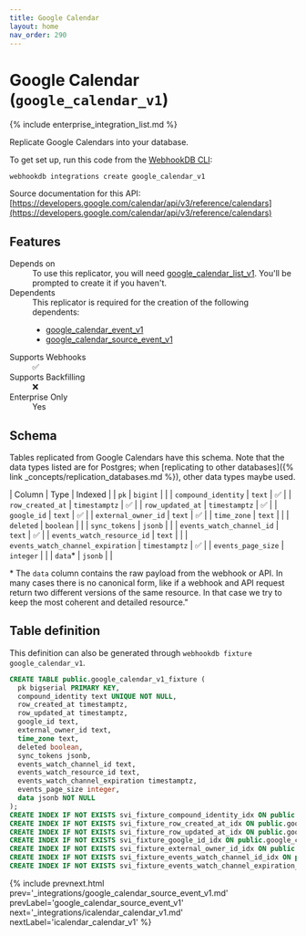 ```yaml
---
title: Google Calendar
layout: home
nav_order: 290
---
```


# Google Calendar (`google_calendar_v1`)

{% include enterprise_integration_list.md %}


Replicate Google Calendars into your database.

To get set up, run this code from the [WebhookDB CLI](https://webhookdb.com/terminal):
```
webhookdb integrations create google_calendar_v1
```

Source documentation for this API: [https://developers.google.com/calendar/api/v3/reference/calendars](https://developers.google.com/calendar/api/v3/reference/calendars)

## Features

<dl>
<dt>Depends on</dt>
<dd>To use this replicator, you will need <a href="{% link _integrations/google_calendar_list_v1.md %}">google_calendar_list_v1</a>. You'll be prompted to create it if you haven't.</dd>

<dt>Dependents</dt>
<dd>This replicator is required for the creation of the following dependents:
<ul>
<li><a href="{% link _integrations/google_calendar_event_v1.md %}">google_calendar_event_v1</a></li>
<li><a href="{% link _integrations/google_calendar_source_event_v1.md %}">google_calendar_source_event_v1</a></li>
</ul>
</dd>

<dt>Supports Webhooks</dt>
<dd>✅</dd>
<dt>Supports Backfilling</dt>
<dd>❌</dd>
<dt>Enterprise Only</dt>
<dd>Yes</dd>

</dl>

## Schema

Tables replicated from Google Calendars have this schema.
Note that the data types listed are for Postgres;
when [replicating to other databases]({% link _concepts/replication_databases.md %}),
other data types maybe used.

| Column | Type | Indexed |
| `pk` | `bigint` |  |
| `compound_identity` | `text` | ✅ |
| `row_created_at` | `timestamptz` | ✅ |
| `row_updated_at` | `timestamptz` | ✅ |
| `google_id` | `text` | ✅ |
| `external_owner_id` | `text` | ✅ |
| `time_zone` | `text` |  |
| `deleted` | `boolean` |  |
| `sync_tokens` | `jsonb` |  |
| `events_watch_channel_id` | `text` | ✅ |
| `events_watch_resource_id` | `text` |  |
| `events_watch_channel_expiration` | `timestamptz` | ✅ |
| `events_page_size` | `integer` |  |
| `data`* | `jsonb` |  |

<span class="fs-3">* The `data` column contains the raw payload from the webhook or API.
In many cases there is no canonical form, like if a webhook and API request return
two different versions of the same resource.
In that case we try to keep the most coherent and detailed resource."</span>

## Table definition

This definition can also be generated through `webhookdb fixture google_calendar_v1`.

```sql
CREATE TABLE public.google_calendar_v1_fixture (
  pk bigserial PRIMARY KEY,
  compound_identity text UNIQUE NOT NULL,
  row_created_at timestamptz,
  row_updated_at timestamptz,
  google_id text,
  external_owner_id text,
  time_zone text,
  deleted boolean,
  sync_tokens jsonb,
  events_watch_channel_id text,
  events_watch_resource_id text,
  events_watch_channel_expiration timestamptz,
  events_page_size integer,
  data jsonb NOT NULL
);
CREATE INDEX IF NOT EXISTS svi_fixture_compound_identity_idx ON public.google_calendar_v1_fixture (compound_identity);
CREATE INDEX IF NOT EXISTS svi_fixture_row_created_at_idx ON public.google_calendar_v1_fixture (row_created_at);
CREATE INDEX IF NOT EXISTS svi_fixture_row_updated_at_idx ON public.google_calendar_v1_fixture (row_updated_at);
CREATE INDEX IF NOT EXISTS svi_fixture_google_id_idx ON public.google_calendar_v1_fixture (google_id);
CREATE INDEX IF NOT EXISTS svi_fixture_external_owner_id_idx ON public.google_calendar_v1_fixture (external_owner_id);
CREATE INDEX IF NOT EXISTS svi_fixture_events_watch_channel_id_idx ON public.google_calendar_v1_fixture (events_watch_channel_id);
CREATE INDEX IF NOT EXISTS svi_fixture_events_watch_channel_expiration_idx ON public.google_calendar_v1_fixture (events_watch_channel_expiration);
```

{% include prevnext.html prev='_integrations/google_calendar_source_event_v1.md' prevLabel='google_calendar_source_event_v1' next='_integrations/icalendar_calendar_v1.md' nextLabel='icalendar_calendar_v1' %}
